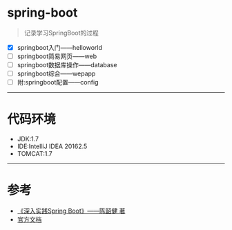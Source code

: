 # spring-boot
> 记录学习SpringBoot的过程
- [X] springboot入门——helloworld
- [ ] springboot简易网页——web
- [ ] springboot数据库操作——database
- [ ] springboot综合——wepapp
- [ ] 附:springboot配置——config
---
# 代码环境
- JDK:1.7
- IDE:IntelliJ IDEA 20162.5
- TOMCAT:1.7
---
# 参考
- [《深入实践Spring Boot》——陈韶健 著](https://read.douban.com/ebook/27557033/)
- [官方文档](http://docs.spring.io/spring-boot/docs/current-SNAPSHOT/reference/htmlsingle/)
